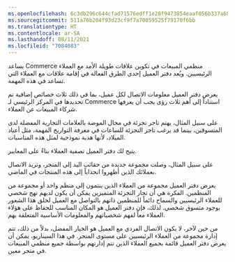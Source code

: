 ```yaml
---
ms.openlocfilehash: 6c3db296c644cfad71576edff1e28f9473854eaaf056b337a6831df2c352413c
ms.sourcegitcommit: 511a76b204f93d23cf9f7a70059525f79170f6bb
ms.translationtype: HT
ms.contentlocale: ar-SA
ms.lasthandoff: 08/11/2021
ms.locfileid: "7084083"
---
```

يساعد Commerce منظمي المبيعات في تكوين علاقات طويلة الأمد مع العملاء الرئيسيين. ويُعد دفتر العميل إحدى الطرق الفعالة في إقامة علاقات مع العملاء التي تساعد في هذه المهمة.

يعرض دفتر العميل معلومات الاتصال لكل عميل، بما في ذلك ثلاث خصائص إضافية تم تحديدها في المركز الرئيسي لـ Commerce استناداً إلى أهم ثلاث رؤى يجب أن يعرفها شركاء المبيعات عن العملاء. 

على سبيل المثال، يهتم تاجر تجزئة في مجال الموضة بالعلامات التجارية المفضلة لدى المتسوقين، بينما قد يرغب تاجر التجزئة للساعات في معرفة التواريخ المهمة، مثل أعياد الميلاد، لأنها هدية نموذجية لمثل هذه المناسبات. 

يتيح لك دفتر العميل تصفية العملاء بناءً على المعايير. 

على سبيل المثال، وصلت مجموعة جديدة من حقائب اليد إلى المتجر، وتريد الاتصال بعملائك الذين أظهروا انجذاباً إلى هذه المنتجات في الماضي. 

يعرض دفتر العميل مجموعة من العملاء الذين ينتمون إلى منظم واحد أو مجموعة من المنظمين. الفكرة هي أن تجار التجزئة المتميزين يمكن أن يكون لديهم نهج شخصي للعملاء الرئيسيين والسماح دائماً للمنظمين ذاتهم بالتواصل مع العميل لخلق هذا الشعور بوجود متسوق شخصي. لذلك، فإن دفتر العميل هو المكان المناسب للحفاظ على هؤلاء العملاء معاً لفهم شخصياتهم والمعلومات الأساسية المتعلقة بهم. 

من حين لآخر، لا يكون الاتصال الفردي مع العميل هو الخيار المفضل، بدلاً من ذلك، تتم إدارة مجموعة من العملاء الرئيسيين على مستوى المتجر. في هذا السيناريو، يمكن أن يعرض دفتر العميل قائمة بجميع العملاء الذين تتم إدارتهم بواسطة جميع منظمي المبيعات في متجر معين. 
 